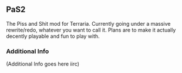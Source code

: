## PaS2
The Piss and Shit mod for Terraria. Currently going under a massive rewrite/redo, whatever you want to call it. Plans are to make it actually decently playable and fun to play with.

### Additional Info

(Additional Info goes here iirc)
